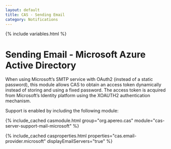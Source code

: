 ```yaml
---
layout: default
title: CAS - Sending Email
category: Notifications
---
```


{% include variables.html %}

# Sending Email - Microsoft Azure Active Directory

When using Microsoft’s SMTP service with OAuth2 (instead of a static password), this module allows CAS
to obtain an access token dynamically instead of storing and using a fixed password. The access token is acquired from 
Microsoft’s Identity platform using the XOAUTH2 authentication mechanism.

Support is enabled by including the following module:

{% include_cached casmodule.html group="org.apereo.cas" module="cas-server-support-mail-microsoft" %}

{% include_cached casproperties.html
    properties="cas.email-provider.microsoft"
    displayEmailServers="true" %}
